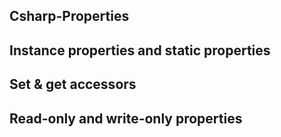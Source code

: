 ## Csharp-Properties
## Instance properties and static properties
## Set & get accessors
## Read-only and write-only properties
##
